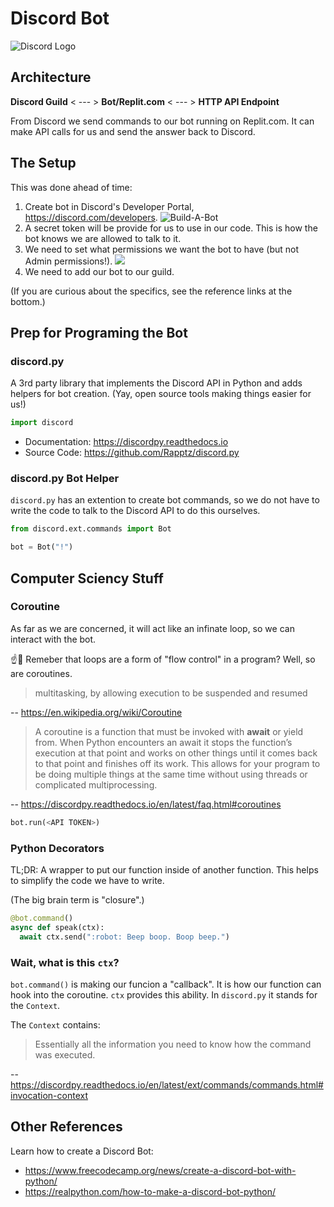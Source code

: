 # Discord Bot

![Discord Logo](https://droplr.com/wp-content/uploads/2020/06/iconfinder_discord_2308078-512x400.png)

## Architecture

**Discord Guild** < --- > **Bot/Replit.com** < --- > **HTTP API Endpoint**

From Discord we send commands to our bot running on Replit.com. It can make API calls for us and send the answer back to Discord.

## The Setup

This was done ahead of time:

1. Create bot in Discord's Developer Portal, https://discord.com/developers.
![Build-A-Bot](https://files.realpython.com/media/discord-bot-add-bot.4735c88ff16b.png)
1. A secret token will be provide for us to use in our code. This is how the bot knows we are allowed to talk to it.
1. We need to set what permissions we want the bot to have (but not Admin permissions!).
![](https://files.realpython.com/media/discord-bot-scopes.ee333b7a5987.png)
1. We need to add our bot to our guild.

(If you are curious about the specifics, see the reference links at the bottom.)

## Prep for Programing the Bot

### discord.py
A 3rd party library that implements the Discord API in Python and adds helpers for bot creation. (Yay, open source tools making things easier for us!)

```py
import discord
```

* Documentation: https://discordpy.readthedocs.io
* Source Code: https://github.com/Rapptz/discord.py

### discord.py Bot Helper

`discord.py` has an extention to create bot commands, so we do not have to write the code to talk to the Discord API to do this ourselves.

```py
from discord.ext.commands import Bot

bot = Bot("!")
```

## Computer Sciency Stuff

### Coroutine

As far as we are concerned, it will act like an infinate loop, so we can interact with the bot.

☝️🧐 Remeber that loops are a form of "flow control" in a program? Well, so are coroutines.

> multitasking, by allowing execution to be suspended and resumed

-- https://en.wikipedia.org/wiki/Coroutine

> A coroutine is a function that must be invoked with **await** or yield from. When Python encounters an await it stops the function’s execution at that point and works on other things until it comes back to that point and finishes off its work. This allows for your program to be doing multiple things at the same time without using threads or complicated multiprocessing.

-- https://discordpy.readthedocs.io/en/latest/faq.html#coroutines

```py
bot.run(<API TOKEN>)
```

### Python Decorators

TL;DR: A wrapper to put our function inside of another function. This helps to simplify the code we have to write.

(The big brain term is "closure".)

```py
@bot.command()
async def speak(ctx):
  await ctx.send(":robot: Beep boop. Boop beep.")
```

### Wait, what is this `ctx`?

`bot.command()` is making our funcion a "callback". It is how our function can hook into the coroutine. `ctx` provides this ability. In `discord.py` it stands for the `Context`.

The `Context` contains:

> Essentially all the information you need to know how the command was executed.

-- https://discordpy.readthedocs.io/en/latest/ext/commands/commands.html#invocation-context

## Other References

Learn how to create a Discord Bot:

* https://www.freecodecamp.org/news/create-a-discord-bot-with-python/
* https://realpython.com/how-to-make-a-discord-bot-python/